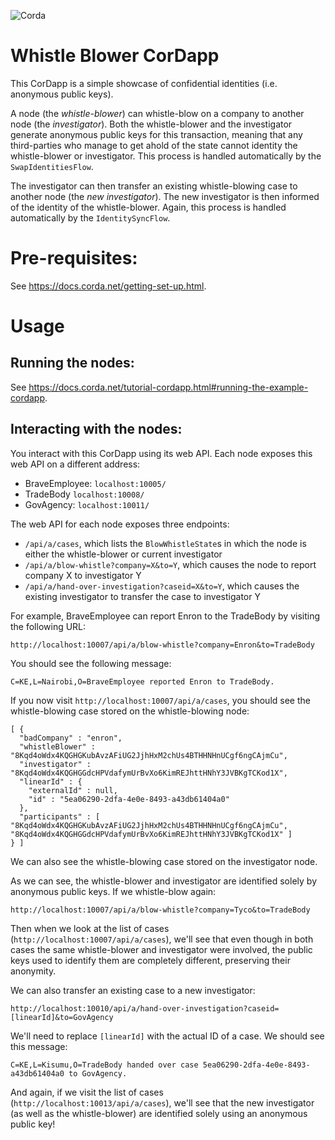 ![Corda](https://www.corda.net/wp-content/uploads/2016/11/fg005_corda_b.png)

# Whistle Blower CorDapp

This CorDapp is a simple showcase of confidential identities (i.e. anonymous public keys).

A node (the *whistle-blower*) can whistle-blow on a company to another node (the *investigator*). Both the 
whistle-blower and the investigator generate anonymous public keys for this transaction, meaning that any third-parties 
who manage to get ahold of the state cannot identity the whistle-blower or investigator. This process is handled 
automatically by the `SwapIdentitiesFlow`.

The investigator can then transfer an existing whistle-blowing case to another node (the *new investigator*). The 
new investigator is then informed of the identity of the whistle-blower. Again, this process is handled automatically 
by the `IdentitySyncFlow`.

# Pre-requisites:
  
See https://docs.corda.net/getting-set-up.html.

# Usage

## Running the nodes:

See https://docs.corda.net/tutorial-cordapp.html#running-the-example-cordapp.

## Interacting with the nodes:

You interact with this CorDapp using its web API. Each node exposes this web API on a different address:

* BraveEmployee: `localhost:10005/`
* TradeBody `localhost:10008/`
* GovAgency: `localhost:10011/`

The web API for each node exposes three endpoints:

* `/api/a/cases`, which lists the `BlowWhistleState`s in which the node is either the whistle-blower or current 
  investigator
* `/api/a/blow-whistle?company=X&to=Y`, which causes the node to report company X to investigator Y
* `/api/a/hand-over-investigation?caseid=X&to=Y`, which causes the existing investigator to transfer the case to 
  investigator Y
  
For example, BraveEmployee can report Enron to the TradeBody by visiting the following URL:

    http://localhost:10007/api/a/blow-whistle?company=Enron&to=TradeBody

You should see the following message:

    C=KE,L=Nairobi,O=BraveEmployee reported Enron to TradeBody.
    
If you now visit `http://localhost:10007/api/a/cases`, you should see the whistle-blowing case stored on the 
whistle-blowing node:

    [ {
      "badCompany" : "enron",
      "whistleBlower" : "8Kqd4oWdx4KQGHGKubAvzAFiUG2JjhHxM2chUs4BTHHNHnUCgf6ngCAjmCu",
      "investigator" : "8Kqd4oWdx4KQGHGGdcHPVdafymUrBvXo6KimREJhttHNhY3JVBKgTCKod1X",
      "linearId" : {
        "externalId" : null,
        "id" : "5ea06290-2dfa-4e0e-8493-a43db61404a0"
      },
      "participants" : [ "8Kqd4oWdx4KQGHGKubAvzAFiUG2JjhHxM2chUs4BTHHNHnUCgf6ngCAjmCu", "8Kqd4oWdx4KQGHGGdcHPVdafymUrBvXo6KimREJhttHNhY3JVBKgTCKod1X" ]
    } ]

We can also see the whistle-blowing case stored on the investigator node.

As we can see, the whistle-blower and investigator are identified solely by anonymous public keys. If we whistle-blow 
again:

    http://localhost:10007/api/a/blow-whistle?company=Tyco&to=TradeBody

Then when we look at the list of cases (`http://localhost:10007/api/a/cases`), we'll see that even though in both 
cases the same whistle-blower and investigator were involved, the public keys used to identify them are completely 
different, preserving their anonymity.

We can also transfer an existing case to a new investigator:

    http://localhost:10010/api/a/hand-over-investigation?caseid=[linearId]&to=GovAgency
    
We'll need to replace `[linearId]` with the actual ID of a case. We should see this message:

    C=KE,L=Kisumu,O=TradeBody handed over case 5ea06290-2dfa-4e0e-8493-a43db61404a0 to GovAgency.
    
And again, if we visit the list of cases (`http://localhost:10013/api/a/cases`), we'll see that the new investigator 
(as well as the whistle-blower) are identified solely using an anonymous public key!